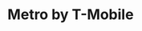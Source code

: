 ---
title: "Metro by T-Mobile"
url: /woodbridge/metro-by-t-mobile-dale-boulevard/
shop: mobile phone
---